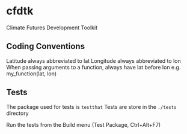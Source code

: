 # cfdtk

Climate Futures Development Toolkit

## Coding Conventions

Latitude always abbreviated to lat
Longitude always abbreviated to lon
When passing arguments to a function, always have lat before lon
e.g. my_function(lat, lon)

## Tests

The package used for tests is `testthat`
Tests are store in the `./tests` directory

Run the tests from the Build menu (Test Package, Ctrl+Alt+F7)
